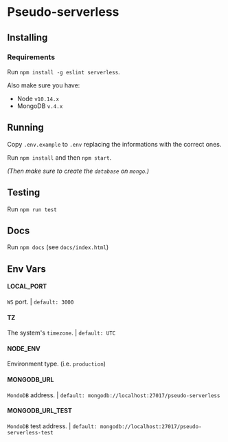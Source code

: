 # Pseudo-serverless

## Installing

### Requirements

Run `npm install -g eslint serverless`.

Also make sure you have:

- Node `v10.14.x`
- MongoDB `v.4.x`

## Running

Copy `.env.example` to `.env` replacing the informations with the correct ones.

Run `npm install` and then `npm start`.

_(Then make sure to create the `database` on `mongo`.)_

## Testing

Run `npm run test`

## Docs

Run `npm docs` (see `docs/index.html`)

## Env Vars

#### LOCAL_PORT

`WS` port. | `default: 3000`

#### TZ

The system's `timezone`. | `default: UTC`

#### NODE_ENV

Environment type. (i.e. `production`)

#### MONGODB_URL

`MondoDB` address. | `default: mongodb://localhost:27017/pseudo-serverless`

#### MONGODB_URL_TEST

`MondoDB` test address. | `default: mongodb://localhost:27017/pseudo-serverless-test`